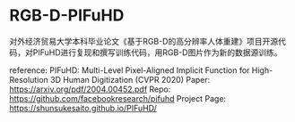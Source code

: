 # RGB-D-PIFuHD
对外经济贸易大学本科毕业论文《基于RGB-D的高分辨率人体重建》项目开源代码，对PIFuHD进行复现和撰写训练代码，用RGB-D图片作为新的数据源训练。

reference: PIFuHD: Multi-Level Pixel-Aligned Implicit Function for High-Resolution 3D Human Digitization (CVPR 2020)
Paper: https://arxiv.org/pdf/2004.00452.pdf
Repo: https://github.com/facebookresearch/pifuhd
Project Page: https://shunsukesaito.github.io/PIFuHD/
